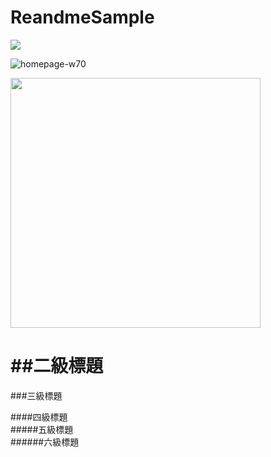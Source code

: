 # ReandmeSample
[![](https://i.imgur.com/yyHKZwS.jpg)](https://play.google.com/store/apps/details?id=com.sean.green)

![homepage-w70](https://user-images.githubusercontent.com/77279829/123379682-0f7a2680-d5c1-11eb-9761-3fad81611e56.png)

<img src=https://user-images.githubusercontent.com/77279829/123379682-0f7a2680-d5c1-11eb-9761-3fad81611e56.png width="400px" />




##二級標題
====
###三級標題  

####四級標題  
#####五級標題  
######六級標題  
